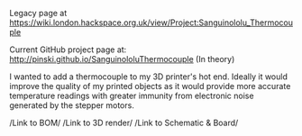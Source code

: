 
Legacy page at https://wiki.london.hackspace.org.uk/view/Project:Sanguinololu_Thermocouple

Current GitHub project page at: http://pinski.github.io/SanguinololuThermocouple (In theory)

I wanted to add a thermocouple to my 3D printer's hot end. Ideally it would improve the quality of my printed objects as it would provide more accurate temperature readings with greater immunity from electronic noise generated by the stepper motors.

/Link to BOM/
/Link to 3D render/
/Link to Schematic & Board/
